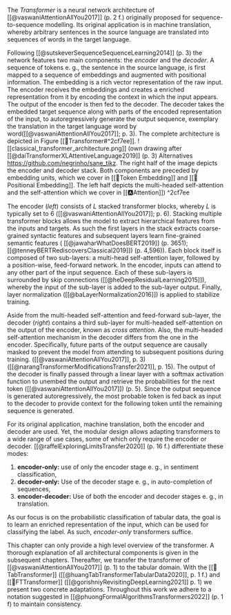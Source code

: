 
The *Transformer* is a neural network architecture of [[@vaswaniAttentionAllYou2017]] (p. 2 f.) originally proposed for sequence-to-sequence modelling. Its original application is in machine translation, whereby arbitrary sentences in the source language are translated into sequences of words in the target language. 

Following [[@sutskeverSequenceSequenceLearning2014]] (p. 3) the network features two main components: the *encoder* and the *decoder*. A sequence of tokens e. g., the sentence in the source language, is first mapped to a sequence of embeddings and augmented with positional information. The embedding is a rich vector representation of the raw input. The encoder receives the embeddings and creates a enriched representation from it by encoding the context in which the input appears. The output of the encoder is then fed to the decoder. The decoder takes the embedded target sequence along with parts of the encoded representation of the input, to autoregressively generate the output sequence, exemplary the translation in the target language word by word([[@vaswaniAttentionAllYou2017]]; p. 3). The complete architecture is depicted in Figure [[🤖Transformer#^2cf7ee]].
![[classical_transformer_architecture.png]]
(own drawing after [[@daiTransformerXLAttentiveLanguage2019]] (p. 3) Alternatives https://github.com/negrinho/sane_tikz. The right half of the image depicts the encoder and decoder stack. Both components are preceded by embedding units, which we cover in [[🛌Token Embedding]] and [[🧵Positional Embedding]]. The left half depicts the multi-headed self-attention and the self-attention which we cover in [[🅰️Attention]]) ^2cf7ee

The encoder (*left*) consists of $L$ stacked transformer blocks, whereby $L$ is typically set to $6$ ([[@vaswaniAttentionAllYou2017]]; p. 6). Stacking multiple transformer blocks allows the model to extract hierarchical features from the inputs and targets. As such the first layers in the stack extracts coarse-grained syntactic features and subsequent layers learn fine-grained semantic features ( [[@jawaharWhatDoesBERT2019]] (p. 3651); [[@tenneyBERTRediscoversClassical2019]]) (p. 4,596)). Each block itself is composed of two sub-layers: a multi-head self-attention layer, followed by a position-wise, feed-forward network. In the encoder, inputs can attend to any other part of the input sequence. Each of these sub-layers is surrounded by skip connections ([[@heDeepResidualLearning2015]]), whereby the input of the sub-layer is added to the sub-layer output. Finally, layer normalization ([[@baLayerNormalization2016]]) is applied to stabilize training. 

Aside from the multi-headed self-attention and feed-forward sub-layer, the decoder (*right*) contains a third sub-layer for multi-headed self-attention on the output of the encoder, known as *cross attention*. Also, the multi-headed self-attention mechanism in the decoder differs from the one in the encoder. Specifically, future parts of the output sequence are causally masked to prevent the model from attending to subsequent positions during training. ([[@vaswaniAttentionAllYou2017]], p. 3) ([[@narangTransformerModificationsTransfer2021]], p. 15). The output of the decoder is finally passed through a linear layer with a softmax activation function to unembed the output and retrieve the probabilities for the next token ([[@vaswaniAttentionAllYou2017]]) (p. 5). Since the output sequence is generated autoregressively, the most probable token is fed back as input to the decoder to provide context for the following token until the remaining sequence is generated.

For its original application, machine translation, both the encoder and decoder are used. Yet, the modular design allows adapting transformers to a wide range of use cases, some of which only require the encoder or decoder. [[@raffelExploringLimitsTransfer2020]] (p. 16 f.) differentiate these modes: 
1. **encoder-only:** use of only the encoder stage e. g., in sentiment classification,
2. **decoder-only:** Use of the decoder stage e. g., in auto-completion of sequences, 
3. **encoder-decoder:** Use of both the encoder and decoder stages e. g., in translation.

As our focus is on the probabilistic classification of tabular data, the goal is to learn an enriched representation of the input, which can be used for classifying the label. As such, *encoder-only* transformers suffice. 

This chapter can only provide a high level overview of the transformer. A thorough explanation of all architectural components is given in the subsequent chapters. Thereafter, we transfer the transformer of [[@vaswaniAttentionAllYou2017]] (p. 1) to the tabular domain. With the [[🤖TabTransformer]] ([[@huangTabTransformerTabularData2020]], p. 1 f.) and [[🤖FTTransformer]] ([[@gorishniyRevisitingDeepLearning2021]] p. 1) we present two concrete adaptations. Throughout this work we adhere to a notation suggested in [[@phuongFormalAlgorithmsTransformers2022]] (p. 1 f) to maintain consistency.


